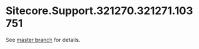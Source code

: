 # Sitecore.Support.321270.321271.103751

See [master branch](https://github.com/sitecoresupport/Sitecore.Support.321270.321271.103751) for details.